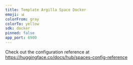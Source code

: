 ```yaml
---
title: Template Argilla Space Docker
emoji: 📊
colorFrom: gray
colorTo: yellow
sdk: docker
pinned: false
app_port: 6900
---
```


Check out the configuration reference at https://huggingface.co/docs/hub/spaces-config-reference
